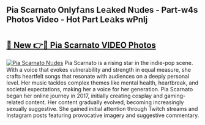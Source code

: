 ## Pia Scarnato Onlyf𝚊ns Le𝚊ked N𝚞des - Part-w4s Photos Video - Hot Part Le𝚊ks wPnIj

# <h2><a href="http://ab51254.deff.icu/?id=Pia+Scarnato">🔗 New 👉🔴 Pia Scarnato VIDEO Photos</a></h2>

[![Pia Scarnato N𝚞des](https://i.imgur.com/rIISA9y.gif)](http://ab51254.deff.icu/?id=Pia+Scarnato)
Pia Scarnato is a rising star in the indie-pop scene. With a voice that evokes vulnerability and strength in equal measure, she crafts heartfelt songs that resonate with audiences on a deeply personal level. Her music tackles complex themes like mental health, heartbreak, and societal expectations, making her a voice for her generation. Pia Scarnato began her online journey in 2017, initially creating cosplay and gaming-related content. Her content gradually evolved, becoming increasingly sexually suggestive. She gained initial attention through Twitch streams and Instagram posts featuring provocative imagery and suggestive commentary.
